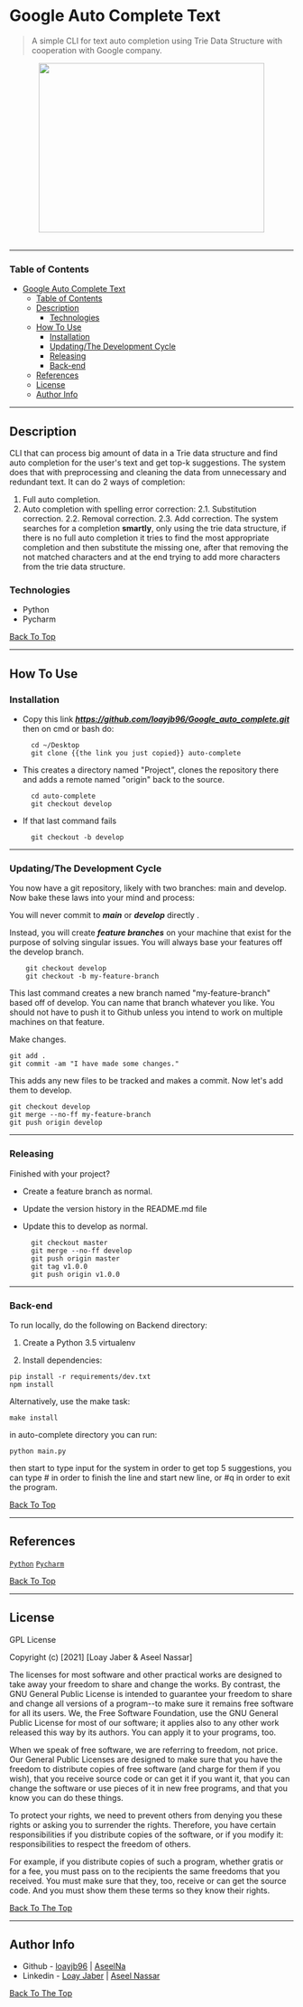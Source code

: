 
# Google Auto Complete Text

> A simple CLI for text auto completion using Trie Data Structure with cooperation with Google company.

<div align="center"><img src="https://drive.google.com/file/d/12tMph6Bx1_ZdBR2ZU246dNjbgZVLwkdK/view?usp=sharing
" width="400" height="300"/></div>

<br>

---

### Table of Contents

- [Google Auto Complete Text](#google-auto-complete-text)
    - [Table of Contents](#table-of-contents)
  - [Description](#description)
    - [Technologies](#technologies)
  - [How To Use](#how-to-use)
    - [Installation](#installation)
    - [Updating/The Development Cycle](#updatingthe-development-cycle)
    - [Releasing](#releasing)
    - [Back-end](#back-end)
  - [References](#references)
  - [License](#license)
  - [Author Info](#author-info)

---

## Description

CLI that can process big amount of data in a Trie data structure and find auto completion for the user's text and get top-k suggestions.
The system does that with preprocessing and cleaning the data from unnecessary and redundant text.
It can do 2 ways of completion:
  1. Full auto completion.
  2. Auto completion with spelling error correction:
    2.1. Substitution correction.
    2.2. Removal correction.
    2.3. Add correction.
The system searches for a completion **smartly**, only using the trie data structure, if there is no full auto completion it tries to find the most appropriate completion and then substitute the missing one, after that removing the not matched characters and at the end trying to add more characters from the trie data structure.

### Technologies

- Python
- Pycharm

[Back To Top](#Google_auto_complete)

---

## How To Use

### Installation

- Copy this link ***https://github.com/loayjb96/Google_auto_complete.git*** then on cmd or bash do:

		cd ~/Desktop
		git clone {{the link you just copied}} auto-complete

- This creates a directory named "Project", clones the repository there and adds a remote named "origin" back to the source.

		cd auto-complete
		git checkout develop

- If that last command fails

		git checkout -b develop

------------
### Updating/The Development Cycle

You now have a git repository, likely with two branches: main and develop. Now bake these laws into your mind and process:

You will never commit to ***main*** or ***develop*** directly .

Instead, you will create ***feature branches*** on your machine that exist for the purpose of solving singular issues. You will always base your features off the develop branch.

		git checkout develop
		git checkout -b my-feature-branch

This last command creates a new branch named "my-feature-branch" based off of develop. You can name that branch whatever you like. You should not have to push it to Github unless you intend to work on multiple machines on that feature.

Make changes.

	git add .
	git commit -am "I have made some changes."

This adds any new files to be tracked and makes a commit. Now let's add them to develop.

	git checkout develop
	git merge --no-ff my-feature-branch
	git push origin develop
------------
### Releasing

Finished with your project?

- Create a feature branch as normal.
- Update the version history in the README.md file
- Update this to develop as normal.

		git checkout master
		git merge --no-ff develop
		git push origin master
		git tag v1.0.0
		git push origin v1.0.0
------------

### Back-end

To run locally, do the following on Backend directory:

1. Create a Python 3.5 virtualenv

2. Install dependencies:
	
```
pip install -r requirements/dev.txt
npm install
```

   Alternatively, use the make task:

```
make install
```
    

in auto-complete directory you can run:

```
python main.py
```
then start to type input for the system in order to get top 5 suggestions, you can type # in order to finish the line and start new line, or #q in order to exit the program.

[Back To  Top](#Google_auto_complete)

---

## References

[`Python`](https://www.python.org/)
[`Pycharm`](https://www.jetbrains.com/pycharm/)

[Back To  Top](#Google_auto_complete)

---
## License

GPL License

Copyright (c) [2021] [Loay Jaber & Aseel Nassar]

  The licenses for most software and other practical works are designed
to take away your freedom to share and change the works.  By contrast,
the GNU General Public License is intended to guarantee your freedom to
share and change all versions of a program--to make sure it remains free
software for all its users.  We, the Free Software Foundation, use the
GNU General Public License for most of our software; it applies also to
any other work released this way by its authors.  You can apply it to
your programs, too.

  When we speak of free software, we are referring to freedom, not
price.  Our General Public Licenses are designed to make sure that you
have the freedom to distribute copies of free software (and charge for
them if you wish), that you receive source code or can get it if you
want it, that you can change the software or use pieces of it in new
free programs, and that you know you can do these things.

  To protect your rights, we need to prevent others from denying you
these rights or asking you to surrender the rights.  Therefore, you have
certain responsibilities if you distribute copies of the software, or if
you modify it: responsibilities to respect the freedom of others.

  For example, if you distribute copies of such a program, whether
gratis or for a fee, you must pass on to the recipients the same
freedoms that you received.  You must make sure that they, too, receive
or can get the source code.  And you must show them these terms so they
know their rights.

[Back To The Top](#Google_auto_complete)

---
## Author Info

- Github - [loayjb96](https://github.com/loayjb96) | [AseelNa](https://github.com/Aseelna)
- Linkedin - [Loay Jaber](https://www.linkedin.com/in/loay-jaber/) | [Aseel Nassar](https://www.linkedin.com/in/aseel-nassar-739457160/
)




[Back To The Top](#Google_auto_complete)
